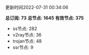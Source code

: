 更新时间2022-07-31 00:34:06

**总订阅: 73**
**总节点: 1645**
**有效节点: 375**
- ss节点: 282
- v2ray节点: 36
- trojan节点: 48
- ssr节点: 9
